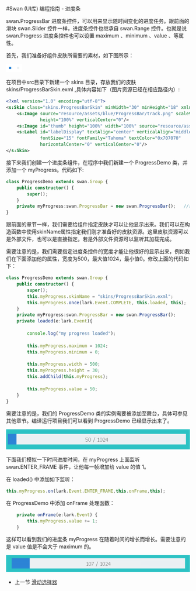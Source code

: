 #Swan (UI库) 编程指南 - 进度条

swan.ProgressBar 进度条控件，可以用来显示随时间变化的进度任务。跟前面的滑块 swan.Slider 控件一样，进度条控件也继承自 swan.Range 控件。也就是说 swan.Progress 进度条控件也可以设置 maximum 、minimum 、value 、等属性。

首先，我们准备好组件皮肤所需要的素材，如下图所示：

![](image/7-8-progressbar-skin.png)

在项目中src目录下新建一个 skins 目录，存放我们的皮肤 skins/ProgressBarSkin.exml ,具体内容如下（图片资源已经在相应路径内）:

``` XML
<?xml version="1.0" encoding="utf-8"?>
<s:Skin class="skins.ProgressBarSkin" minWidth="30" minHeight="18" xmlns:s="http://ns.egret.com/swan">
	<s:Image source="resource/assets/blue/ProgressBar/track.png" scale9Grid="1,1,4,4" width="100%"
			 height="100%" verticalCenter="0"/>
	<s:Image id="thumb" height="100%" width="100%" source="resource/assets/blue/ProgressBar/thumb.png"/>
	<s:Label id="labelDisplay" textAlign="center" verticalAlign="middle"
			 fontSize="15" fontFamily="Tahoma" textColor="0x707070"
			 horizontalCenter="0" verticalCenter="0"/>
</s:Skin>
```

接下来我们创建一个进度条组件，在程序中我们新建一个 ProgressDemo 类，并添加一个 myProgress。代码如下:

``` TypeScript
class ProgressDemo extends swan.Group {
    public constructor() {
        super();
    }
    private myProgress:swan.ProgressBar = new swan.ProgressBar();   //新建一个进度条控件
}
```

跟前面的章节一样，我们需要给组件指定皮肤才可以让他显示出来。我们可以在构造函数中使用skinName属性指定我们刚才准备好的皮肤资源。这里皮肤资源可以是外部文件，也可以是直接指定。若是外部文件资源可以监听其加载完成。

需要注意的是，我们需要指定进度条控件的宽度才能让他很好的显示出来，例如我们在下面添加他的属性，宽度为500，最大值1024，最小值0。修改上面的代码如下：

``` TypeScript
class ProgressDemo extends swan.Group {
    public constructor() {
        super();
        this.myProgress.skinName = "skins/ProgressBarSkin.exml";        //定义外部皮肤文件
        this.myProgress.once(lark.Event.COMPLETE, this.loaded, this);   //监听加载完成
    }
    private myProgress:swan.ProgressBar = new swan.ProgressBar();
    private loaded(e:lark.Event){

        console.log("my progress loaded");

        this.myProgress.maximum = 1024;                                 //设置进度条的最大值
        this.myProgress.minimum = 0;                                    //设置进度条的最小值

        this.myProgress.width = 500;                                    //设置进度条的宽度                  
        this.myProgress.height = 30;
        this.addChild(this.myProgress);

        this.myProgress.value = 50;                                     //设置进度条的初始值
    }
}
```

需要注意的是，我们的 ProgressDemo 类的实例需要被添加至舞台，具体可参见其他章节。编译运行项目我们可以看到 ProgressDemo 已经显示出来了。

![](image/7-8-progressbar-1.png)

下面我们模拟一下时间进度时间，在 myProgress 上面监听 swan.ENTER_FRAME 事件，让他每一帧增加给 value 的值 1。

在 loaded() 中添加如下监听：

``` TypeScript
this.myProgress.on(lark.Event.ENTER_FRAME,this.onFrame,this);
```

在 ProgressDemo 中添加 onFrame 处理函数：

``` TypeScript
    private onFrame(e:lark.Event) {
        this.myProgress.value += 1;
    }
```

这样可以看到我们的进度条 myProgress 在随着时间的增长而增长。需要注意的是 value 值是不会大于 maximum 的。

![](image/7-8-progressbar-2.png)

* 上一节 [滑动选择器](7-7-slider.md)
